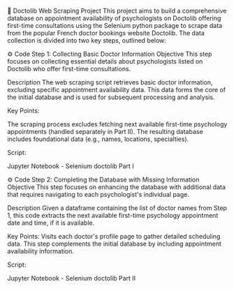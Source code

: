 🏥 Doctolib Web Scraping Project
This project aims to build a comprehensive database on appointment availability of psychologists on Doctolib offering first-time consultations using the Selenium python package to scrape data from the popular French doctor bookings website Doctolib. The data collection is divided into two key steps, outlined below:

⚙️ Code Step 1: Collecting Basic Doctor Information
Objective
This step focuses on collecting essential details about psychologists listed on Doctolib who offer first-time consultations.

Description
The web scraping script retrieves basic doctor information, excluding specific appointment availability data. This data forms the core of the initial database and is used for subsequent processing and analysis.

Key Points:

The scraping process excludes fetching next available first-time psychology appointments (handled separately in Part II).
The resulting database includes foundational data (e.g., names, locations, specialties).

Script:

Jupyter Notebook - Selenium doctolib Part I



⚙️ Code Step 2: Completing the Database with Missing Information
Objective
This step focuses on enhancing the database with additional data that requires navigating to each psychologist's individual page.

Description
Given a dataframe containing the list of doctor names from Step 1, this code extracts the next available first-time psychology appointment date and time, if it is available.

Key Points:
Visits each doctor's profile page to gather detailed scheduling data.
This step complements the initial database by including appointment availability information.

Script:

Jupyter Notebook - Selenium doctolib Part II
